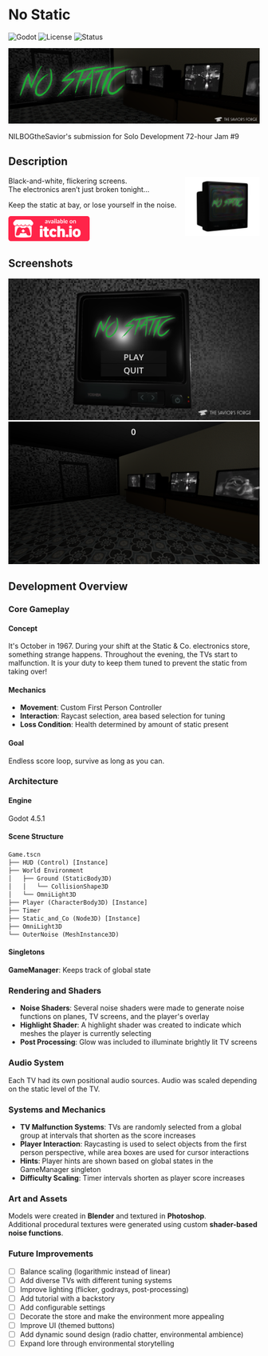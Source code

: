 # No Static

![Godot](https://img.shields.io/badge/Engine-Godot_4.5.1-blue?logo=godot-engine)
![License](https://img.shields.io/badge/License-MIT-green)
![Status](https://img.shields.io/badge/Status-Game_Jam_Prototype-orange)

![Banner](docs/banner.png)

NILBOGtheSavior's submission for Solo Development 72-hour Jam #9

## Description

<img style="float: right; width: 150px; margin: auto; display: inline-block;" src="docs/icon.png">

Black-and-white, flickering screens.  
The electronics aren’t just broken tonight…  

Keep the static at bay, or lose yourself in the noise.

[<img height=50px src="docs/itch-badge.svg">](https://nilbogthesavior.itch.io/no-static)

## Screenshots

![Main menu](docs/main_menu.png "Main Menu")
![Gameplay](docs/gameplay.png "Gameplay")

## Development Overview

### Core Gameplay

#### Concept

It's October in 1967. During your shift at the Static & Co. electronics store, something strange happens. Throughout the evening, the TVs start to malfunction. It is your duty to keep them tuned to prevent the static from taking over!

#### Mechanics

- **Movement**: Custom First Person Controller  
- **Interaction**: Raycast selection, area based selection for tuning  
- **Loss Condition**: Health determined by amount of static present

#### Goal

Endless score loop, survive as long as you can.

### Architecture

#### Engine

Godot 4.5.1

#### Scene Structure

```
Game.tscn
├── HUD (Control) [Instance]
├── World Environment
│   ├── Ground (StaticBody3D)
│   │   └── CollisionShape3D
│   └── OmniLight3D
├── Player (CharacterBody3D) [Instance]
├── Timer
├── Static_and_Co (Node3D) [Instance]
├── OmniLight3D
└── OuterNoise (MeshInstance3D)
```

#### Singletons

**GameManager**: Keeps track of global state

### Rendering and Shaders

- **Noise Shaders**: Several noise shaders were made to generate noise functions on planes, TV screens, and the player's overlay
- **Highlight Shader**: A highlight shader was created to indicate which meshes the player is currently selecting
- **Post Processing**: Glow was included to illuminate brightly lit TV screens

### Audio System

Each TV had its own positional audio sources. Audio was scaled depending on the static level of the TV.

### Systems and Mechanics

- **TV Malfunction Systems**: TVs are randomly selected from a global group at intervals that shorten as the score increases
- **Player Interaction**: Raycasting is used to select objects from the first person perspective, while area boxes are used for cursor interactions
- **Hints**: Player hints are shown based on global states in the GameManager singleton
- **Difficulty Scaling**: Timer intervals shorten as player score increases

### Art and Assets

Models were created in **Blender** and textured in **Photoshop**.  
Additional procedural textures were generated using custom **shader-based noise functions**.

### Future Improvements

- [ ] Balance scaling (logarithmic instead of linear)
- [ ] Add diverse TVs with different tuning systems
- [ ] Improve lighting (flicker, godrays, post-processing)
- [ ] Add tutorial with a backstory
- [ ] Add configurable settings
- [ ] Decorate the store and make the environment more appealing
- [ ] Improve UI (themed buttons)
- [ ] Add dynamic sound design (radio chatter, environmental ambience)
- [ ] Expand lore through environmental storytelling